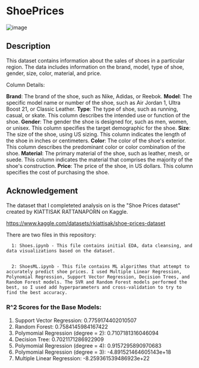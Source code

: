 # ShoePrices
![image](https://github.com/masonlonoff/ShoePrices/assets/117112918/f95c8965-c707-4e7e-a1e9-417a872f542f)


## Description
This dataset contains information about the sales of shoes in a particular region. The data includes information on the brand, model, type of shoe, gender, size, color, material, and price.

Column Details:

**Brand**: The brand of the shoe, such as Nike, Adidas, or Reebok.
**Model**: The specific model name or number of the shoe, such as Air Jordan 1, Ultra Boost 21, or Classic Leather.
**Type**: The type of shoe, such as running, casual, or skate. This column describes the intended use or function of the shoe.
**Gender**: The gender the shoe is designed for, such as men, women, or unisex. This column specifies the target demographic for the shoe.
**Size**: The size of the shoe, using US sizing. This column indicates the length of the shoe in inches or centimeters.
**Color**: The color of the shoe's exterior. This column describes the predominant color or color combination of the shoe.
**Material**: The primary material of the shoe, such as leather, mesh, or suede. This column indicates the material that comprises the majority of the shoe's construction.
**Price**: The price of the shoe, in US dollars. This column specifies the cost of purchasing the shoe.

## Acknowledgement
The dataset that I completeted analysis on is the "Shoe Prices dataset" created by KIATTISAK RATTANAPORN on Kaggle.

https://www.kaggle.com/datasets/rkiattisak/shoe-prices-dataset

There are two files in this repository:

      1: Shoes.ipynb - This file contains initial EDA, data cleansing, and data visualizations based on the dataset.
      
      
      2: ShoesML.ipynb - This file contains ML algorithms that attempt to accurately predict shoe prices. I used Multiple Linear Regression, Polynomial Regression, Support Vector Regression, Decision Trees, and Random Forest models. The SVR and Random Forest models performed the best, so I used add hyperparameters and cross-validation to try to find the best accuracy.     
      
      
      

      
### R^2 Scores for the Base Models:
1) Support Vector Regression: 0.7759174402010507
2) Random Forest: 0.7584145984167422
3) Polymomial Regression (degree = 2): 0.7107181316046094
4) Decision Tree: 0.7021171286922909
5) Polymomial Regression (degree = 4): 0.9157295890970683
6) Polymomial Regression (degree = 3): -4.891521464605143e+18
7) Multiple Linear Regression: -8.259361539486923e+22
